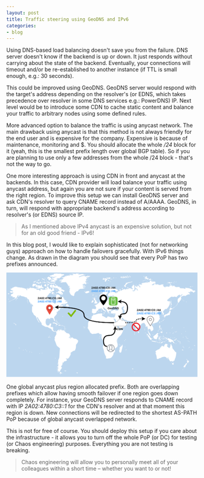 ```yaml
---
layout: post
title: Traffic steering using GeoDNS and IPv6
categories:
- blog
---
```


Using DNS-based load balancing doesn't save you from the failure. DNS server doesn't know if the backend is up or down. It just responds without carrying about the state of the backend. Eventually, your connections will timeout and/or be re-established to another instance (if TTL is small enough, e.g.: 30 seconds).

This could be improved using GeoDNS. GeoDNS server would respond with the target's address depending on the resolver's (or EDNS, which takes precedence over resolver in some DNS services e.g.: PowerDNS) IP.
Next level would be to introduce some CDN to cache static content and balance your traffic to arbitrary nodes using some defined rules.

More advanced option to balance the traffic is using anycast network. The main drawback using anycast is that this method is not always friendly for the end user and is expensive for the company. Expensive is because of maintenance, monitoring and $. You should allocate the whole _/24_ block for it (yeah, this is the smallest prefix length over global BGP table). So if you are planning to use only a few addresses from the whole /24 block - that's not the way to go.

One more interesting approach is using CDN in front and anycast at the backends. In this case, CDN provider will load balance your traffic using anycast address, but again you are not sure if your content is served from the right region.
To improve this setup we can install GeoDNS server and ask CDN's resolver to query CNAME record instead of A/AAAA. GeoDNS, in turn, will respond with appropriate backend's address according to resolver's (or EDNS) source IP.

>As I mentioned above IPv4 anycast is an expensive solution, but not for an old good friend - IPv6!

In this blog post, I would like to explain sophisticated (not for networking guys) approach on how to handle failovers gracefully. With IPv6 things change. As drawn in the diagram you should see that every PoP has two prefixes announced.

![ipv6-geodns-failover](/images/ipv6-geodns-failover.png)

One global anycast plus region allocated prefix. Both are overlapping prefixes which allow having smooth failover if one region goes down completely. For instance, your GeoDNS server responds to CNAME record with IP _2A02:4780:C3::1_ for the CDN's resolver and at that moment this region is down. New connections will be redirected to the shortest AS-PATH PoP because of global anycast overlapped network.

This is not for free of course. You should deploy this setup if you care about the infrastructure - it allows you to turn off the whole PoP (or DC) for testing (or Chaos engineering) purposes. Everything you are not testing is breaking.

>Chaos engineering will allow you to personally meet all of your colleagues within a short time – whether you want to or not!
